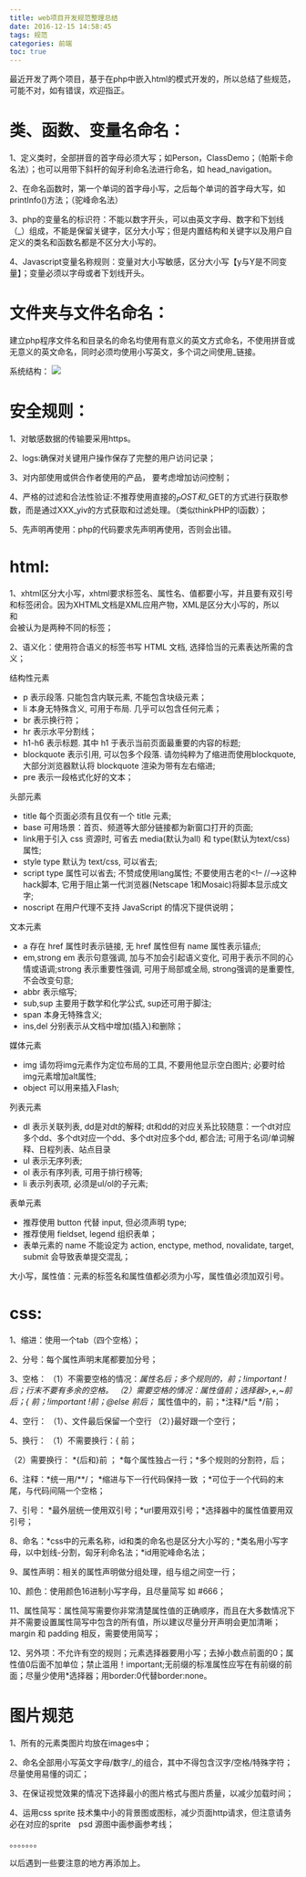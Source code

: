 ```yaml
---
title: web项目开发规范整理总结
date: 2016-12-15 14:58:45
tags: 规范
categories: 前端
toc: true
---
```


最近开发了两个项目，基于在php中嵌入html的模式开发的，所以总结了些规范，可能不对，如有错误，欢迎指正。
<!-- more -->

# 类、函数、变量名命名：

1、定义类时，全部拼音的首字母必须大写；如Person，ClassDemo；（帕斯卡命名法）；也可以用带下斜杆的匈牙利命名法进行命名，如    head_navigation。

2、在命名函数时，第一个单词的首字母小写，之后每个单词的首字母大写，如printInfo()方法；（驼峰命名法）

3、php的变量名的标识符：不能以数字开头，可以由英文字母、数字和下划线（_）组成，不能是保留关键字，区分大小写；但是内置结构和关键字以及用户自定义的类名和函数名都是不区分大小写的。

4、Javascript变量名称规则：变量对大小写敏感，区分大小写【y与Y是不同变量】；变量必须以字母或者下划线开头。

# 文件夹与文件名命名：

建立php程序文件名和目录名的命名均使用有意义的英文方式命名，不使用拼音或无意义的英文命名，同时必须均使用小写英文，多个词之间使用_链接。

系统结构：
![](/images/前端/2016-12-15_web项目开发规范整理总结/1.png)


# 安全规则：

1、对敏感数据的传输要采用https。

2、logs:确保对关键用户操作保存了完整的用户访问记录；

3、对内部使用或供合作者使用的产品， 要考虑增加访问控制；

4、严格的过滤和合法性验证:不推荐使用直接的$_POST和$_GET的方式进行获取参数，而是通过XXX_yiv的方式获取和过滤处理。（类似thinkPHP的I函数）；

5、先声明再使用：php的代码要求先声明再使用，否则会出错。


# html:

1、xhtml区分大小写，xhtml要求标签名、属性名、值都要小写，并且要有双引号和标签闭合。因为XHTML文档是XML应用产物，XML是区分大小写的，所以<br>和<BR>会被认为是两种不同的标签；

2、语义化：使用符合语义的标签书写 HTML 文档, 选择恰当的元素表达所需的含义；

结构性元素
* p 表示段落. 只能包含内联元素, 不能包含块级元素；
* li 本身无特殊含义, 可用于布局. 几乎可以包含任何元素；
* br 表示换行符；
* hr 表示水平分割线；
* h1-h6 表示标题. 其中 h1 于表示当前页面最重要的内容的标题;
* blockquote 表示引用, 可以包多个段落. 请勿纯粹为了缩进而使用blockquote, 大部分浏览器默认将 blockquote 渲染为带有左右缩进;
* pre 表示一段格式化好的文本；

头部元素
* title 每个页面必须有且仅有一个 title 元素;
* base 可用场景：首页、频道等大部分链接都为新窗口打开的页面;
* link用于引入 css 资源时, 可省去 media(默认为all) 和 type(默认为text/css) 属性;
* style type 默认为 text/css, 可以省去;
* script type 属性可以省去; 不赞成使用lang属性; 不要使用古老的<!– //–>这种hack脚本, 它用于阻止第一代浏览器(Netscape 1和Mosaic)将脚本显示成文字;
* noscript 在用户代理不支持 JavaScript 的情况下提供说明；

文本元素
* a 存在 href 属性时表示链接, 无 href 属性但有 name 属性表示锚点;
* em,strong em 表示句意强调, 加与不加会引起语义变化, 可用于表示不同的心情或语调;strong 表示重要性强调, 可用于局部或全局, strong强调的是重要性, 不会改变句意;
* abbr 表示缩写;
* sub,sup 主要用于数学和化学公式, sup还可用于脚注;
* span 本身无特殊含义;
* ins,del 分别表示从文档中增加(插入)和删除；

媒体元素
* img 请勿将img元素作为定位布局的工具, 不要用他显示空白图片; 必要时给img元素增加alt属性;
* object 可以用来插入Flash;

列表元素
* dl 表示关联列表, dd是对dt的解释; dt和dd的对应关系比较随意：一个dt对应多个dd、多个dt对应一个dd、多个dt对应多个dd, 都合法; 可用于名词/单词解释、日程列表、站点目录
* ul 表示无序列表;
* ol 表示有序列表, 可用于排行榜等;
* li 表示列表项, 必须是ul/ol的子元素;

表单元素
* 推荐使用 button 代替 input, 但必须声明 type;
* 推荐使用 fieldset, legend 组织表单；
* 表单元素的 name 不能设定为 action, enctype, method, novalidate, target, submit 会导致表单提交混乱；

大小写，属性值：元素的标签名和属性值都必须为小写，属性值必须加双引号。

# css:

1、缩进：使用一个tab（四个空格）；

2、分号：每个属性声明末尾都要加分号；

3、空格：
（1）不需要空格的情况：*属性名后；*多个规则的，前；*!important !后；*行末不要有多余的空格。
（2）需要空格的情况：*属性值前；*选择器>,+,~前后；*{ 前；*!important !前；*@else 前后；* 属性值中的，前；*注释/*后 */前；

4、空行：
（1）、文件最后保留一个空行 
（2）}最好跟一个空行；

5、换行：
（1）不需要换行：{ 前；

（2）需要换行： *{后和}前 ； *每个属性独占一行；*多个规则的分割符，后；

6、注释：*统一用/**/； *缩进与下一行代码保持一致 ；*可位于一个代码的末尾，与代码间隔一个空格；

7、引号：  *最外层统一使用双引号；*url要用双引号；*选择器中的属性值要用双引号；

8、命名：*css中的元素名称，id和类的命名也是区分大小写的 ;  *类名用小写字母，以中划线-分割，匈牙利命名法；*id用驼峰命名法；

9、属性声明：相关的属性声明做分组处理，组与组之间空一行；

10、颜色：使用颜色16进制小写字母，且尽量简写 如 #666；

11、属性简写：属性简写需要你非常清楚属性值的正确顺序，而且在大多数情况下并不需要设置属性简写中包含的所有值，所以建议尽量分开声明会更加清晰；margin 和 padding 相反，需要使用简写；

12、另外项：不允许有空的规则；元素选择器要用小写；去掉小数点前面的0；属性值0后面不加单位；禁止滥用！important;无前缀的标准属性应写在有前缀的前面；尽量少使用*选择器；用border:0代替border:none。

# 图片规范

1、所有的元素类图片均放在images中；

2、命名全部用小写英文字母/数字/_的组合，其中不得包含汉字/空格/特殊字符；尽量使用易懂的词汇；

3、在保证视觉效果的情况下选择最小的图片格式与图片质量，以减少加载时间；

4、运用css sprite 技术集中小的背景图或图标，减少页面http请求，但注意请务必在对应的sprite　psd 源图中画参画参考线；


。。。。。。。

以后遇到一些要注意的地方再添加上。







